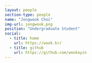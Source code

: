```yaml
---
layout: people
section-type: people
name: "Jongwook Choi"
img-url: jongwook.png
position: "Undergraduate Student"
social:
  - title: home
    url: https://wook.kr/
  - title: github
    url: https://github.com/wookayin
---
```

